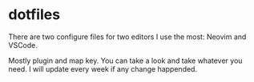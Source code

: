 # dotfiles

There are two configure files for two editors I use the most: Neovim and VSCode. 

Mostly plugin and map key. You can take a look and take whatever you need. I will update every week if any change happended.